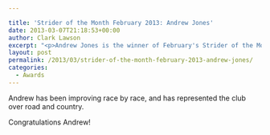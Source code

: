 ```yaml
---

title: 'Strider of the Month February 2013: Andrew Jones'
date: 2013-03-07T21:18:53+00:00
author: Clark Lawson
excerpt: "<p>Andrew Jones is the winner of February's Strider of the Month voucher.</p>"
layout: post
permalink: /2013/03/strider-of-the-month-february-2013-andrew-jones/
categories:
  - Awards
---
```

Andrew has been improving race by race, and has represented the club over road and country.

Congratulations Andrew!